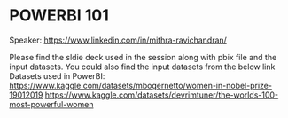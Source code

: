 # POWERBI 101

Speaker: https://www.linkedin.com/in/mithra-ravichandran/

Please find the sldie deck used in the session along with pbix file and the input datasets. You could also find the input datasets from the below link
Datasets used in PowerBI: 
https://www.kaggle.com/datasets/mbogernetto/women-in-nobel-prize-19012019
https://www.kaggle.com/datasets/devrimtuner/the-worlds-100-most-powerful-women

